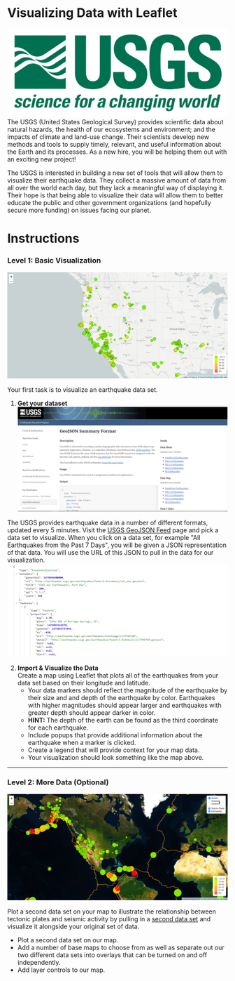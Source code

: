 # Visualizing Data with Leaflet
![1-Data](Images/1-Logo.png)
The USGS (United States Geological Survey) provides scientific data about natural hazards, the health of our ecosystems and environment; and the impacts of climate and land-use change. Their scientists develop new methods and tools to supply timely, relevant, and useful information about the Earth and its processes. As a new hire, you will be helping them out with an exciting new project!

The USGS is interested in building a new set of tools that will allow them to visualize their earthquake data. They collect a massive amount of data from all over the world each day, but they lack a meaningful way of displaying it. Their hope is that being able to visualize their data will allow them to better educate the public and other government organizations (and hopefully secure more funding) on issues facing our planet.

# Instructions
### Level 1: Basic Visualization
![2-Data](Images/2-BasicMap.png)

Your first task is to visualize an earthquake data set.

1. **Get your dataset**
![3-Data](Images/3-Data.png)

The USGS provides earthquake data in a number of different formats, updated every 5 minutes. Visit the [USGS GeoJSON Feed](http://earthquake.usgs.gov/earthquakes/feed/v1.0/geojson.php) page and pick a data set to visualize. When you click on a data set, for example "All Earthquakes from the Past 7 Days", you will be given a JSON representation of that data. You will use the URL of this JSON to pull in the data for our visualization.
![4-JSON](Images/4-JSON.png)

2. **Import & Visualize the Data** <br>
Create a map using Leaflet that plots all of the earthquakes from your data set based on their longitude and latitude.
   * Your data markers should reflect the magnitude of the earthquake by their size and and depth of the earthquake by color. Earthquakes with higher magnitudes should appear larger and earthquakes with greater depth should appear darker in color.
   * **HINT:** The depth of the earth can be found as the third coordinate for each earthquake.
   * Include popups that provide additional information about the earthquake when a marker is clicked.
   * Create a legend that will provide context for your map data.
   * Your visualization should look something like the map above.   
- - -
### Level 2: More Data (Optional)
![5-Advanced](Images/5-Advanced.png)

Plot a second data set on your map to illustrate the relationship between tectonic plates and seismic activity by pulling in a [second data set](https://github.com/fraxen/tectonicplates) and visualize it alongside your original set of data. 
* Plot a second data set on our map.
* Add a number of base maps to choose from as well as separate out our two different data sets into overlays that can be turned on and off independently.
* Add layer controls to our map.
